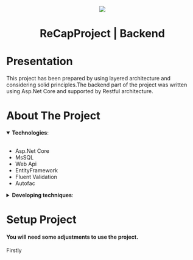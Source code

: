 <p align="center"><img src="https://user-images.githubusercontent.com/34316987/114277364-89bff380-9a33-11eb-905a-de72cb739e80.png"></p>
<h1 align="center">ReCapProject | Backend</h1>

# Presentation

This project has been prepared by using layered architecture and considering solid principles.The backend part of the project was written using Asp.Net Core and supported by Restful architecture.

# About The Project 

<details open>
 <summary><b>Technologies</b>: </summary>
<br>
<ul>
  <li>Asp.Net Core</li>
  <li>MsSQL</li>
  <li>Web Api</li>
  <li>EntityFramework</li>
  <li>Fluent Validation
  <li>Autofac</li>
</ul>
</details>

<details>
 <summary><b>Developing techniques</b>: </summary>
<br>
<ul>
  <li>Layered Architecture</li>
 <li>Object Oriented Programming<strong>(OOP)</strong></li>
  <li>Aspect Oriented Programming<strong>(AOP)</strong></li>
  <li>Inversion of Control<strong>(IoC)</strong></li>
  <li>JSON Web Tokens<strong>(JWT)</strong></li>
</ul>
</details>

# Setup Project
<h4>You will need some adjustments to use the project.</h4>
<a>Firstly </a>
